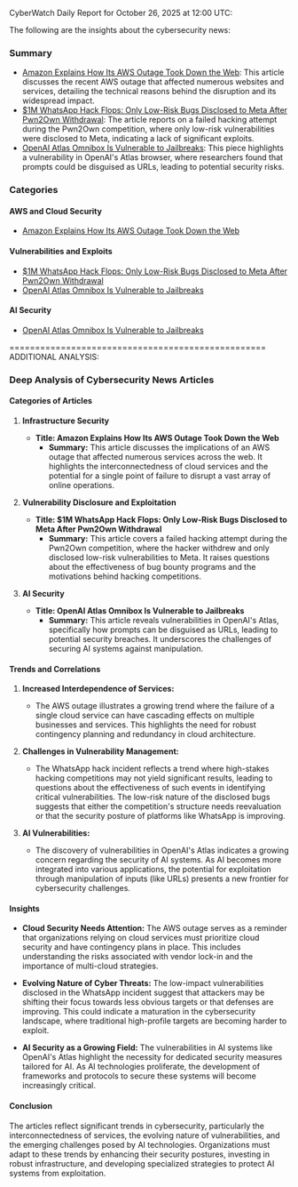 CyberWatch Daily Report for October 26, 2025 at 12:00 UTC:

The following are the insights about the cybersecurity news:

### Summary
- [Amazon Explains How Its AWS Outage Took Down the Web](https://www.wired.com/story/amazon-explains-how-its-aws-outage-took-down-the-web/): This article discusses the recent AWS outage that affected numerous websites and services, detailing the technical reasons behind the disruption and its widespread impact.
- [$1M WhatsApp Hack Flops: Only Low-Risk Bugs Disclosed to Meta After Pwn2Own Withdrawal](https://www.securityweek.com/1m-whatsapp-hack-flops-only-low-risk-bugs-disclosed-to-meta-after-pwn2own-withdrawal/): The article reports on a failed hacking attempt during the Pwn2Own competition, where only low-risk vulnerabilities were disclosed to Meta, indicating a lack of significant exploits.
- [OpenAI Atlas Omnibox Is Vulnerable to Jailbreaks](https://www.securityweek.com/chatgpt-atlas-omnibox-is-vulnerable-to-jailbreaks/): This piece highlights a vulnerability in OpenAI's Atlas browser, where researchers found that prompts could be disguised as URLs, leading to potential security risks.

### Categories
#### AWS and Cloud Security
- [Amazon Explains How Its AWS Outage Took Down the Web](https://www.wired.com/story/amazon-explains-how-its-aws-outage-took-down-the-web/)

#### Vulnerabilities and Exploits
- [$1M WhatsApp Hack Flops: Only Low-Risk Bugs Disclosed to Meta After Pwn2Own Withdrawal](https://www.securityweek.com/1m-whatsapp-hack-flops-only-low-risk-bugs-disclosed-to-meta-after-pwn2own-withdrawal/)
- [OpenAI Atlas Omnibox Is Vulnerable to Jailbreaks](https://www.securityweek.com/chatgpt-atlas-omnibox-is-vulnerable-to-jailbreaks/)

#### AI Security
- [OpenAI Atlas Omnibox Is Vulnerable to Jailbreaks](https://www.securityweek.com/chatgpt-atlas-omnibox-is-vulnerable-to-jailbreaks/)

==================================================
ADDITIONAL ANALYSIS:

### Deep Analysis of Cybersecurity News Articles

#### Categories of Articles

1. **Infrastructure Security**
   - **Title: Amazon Explains How Its AWS Outage Took Down the Web**
     - **Summary:** This article discusses the implications of an AWS outage that affected numerous services across the web. It highlights the interconnectedness of cloud services and the potential for a single point of failure to disrupt a vast array of online operations.

2. **Vulnerability Disclosure and Exploitation**
   - **Title: $1M WhatsApp Hack Flops: Only Low-Risk Bugs Disclosed to Meta After Pwn2Own Withdrawal**
     - **Summary:** This article covers a failed hacking attempt during the Pwn2Own competition, where the hacker withdrew and only disclosed low-risk vulnerabilities to Meta. It raises questions about the effectiveness of bug bounty programs and the motivations behind hacking competitions.

3. **AI Security**
   - **Title: OpenAI Atlas Omnibox Is Vulnerable to Jailbreaks**
     - **Summary:** This article reveals vulnerabilities in OpenAI's Atlas, specifically how prompts can be disguised as URLs, leading to potential security breaches. It underscores the challenges of securing AI systems against manipulation.

#### Trends and Correlations

1. **Increased Interdependence of Services:**
   - The AWS outage illustrates a growing trend where the failure of a single cloud service can have cascading effects on multiple businesses and services. This highlights the need for robust contingency planning and redundancy in cloud architecture.

2. **Challenges in Vulnerability Management:**
   - The WhatsApp hack incident reflects a trend where high-stakes hacking competitions may not yield significant results, leading to questions about the effectiveness of such events in identifying critical vulnerabilities. The low-risk nature of the disclosed bugs suggests that either the competition's structure needs reevaluation or that the security posture of platforms like WhatsApp is improving.

3. **AI Vulnerabilities:**
   - The discovery of vulnerabilities in OpenAI's Atlas indicates a growing concern regarding the security of AI systems. As AI becomes more integrated into various applications, the potential for exploitation through manipulation of inputs (like URLs) presents a new frontier for cybersecurity challenges.

#### Insights

- **Cloud Security Needs Attention:**
  The AWS outage serves as a reminder that organizations relying on cloud services must prioritize cloud security and have contingency plans in place. This includes understanding the risks associated with vendor lock-in and the importance of multi-cloud strategies.

- **Evolving Nature of Cyber Threats:**
  The low-impact vulnerabilities disclosed in the WhatsApp incident suggest that attackers may be shifting their focus towards less obvious targets or that defenses are improving. This could indicate a maturation in the cybersecurity landscape, where traditional high-profile targets are becoming harder to exploit.

- **AI Security as a Growing Field:**
  The vulnerabilities in AI systems like OpenAI's Atlas highlight the necessity for dedicated security measures tailored for AI. As AI technologies proliferate, the development of frameworks and protocols to secure these systems will become increasingly critical.

#### Conclusion

The articles reflect significant trends in cybersecurity, particularly the interconnectedness of services, the evolving nature of vulnerabilities, and the emerging challenges posed by AI technologies. Organizations must adapt to these trends by enhancing their security postures, investing in robust infrastructure, and developing specialized strategies to protect AI systems from exploitation.